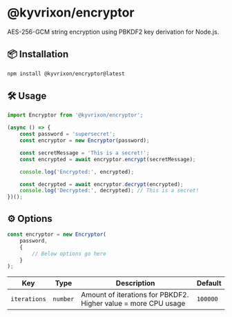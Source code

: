 # @kyvrixon/encryptor

AES-256-GCM string encryption using PBKDF2 key derivation for Node.js.

## 📦 Installation

```bash
npm install @kyvrixon/encryptor@latest
```

## 🛠️ Usage

```ts
import Encryptor from '@kyvrixon/encryptor';

(async () => {
    const password = 'supersecret';
    const encryptor = new Encryptor(password);

    const secretMessage = 'This is a secret!';
    const encrypted = await encryptor.encrypt(secretMessage);

    console.log('Encrypted:', encrypted);

    const decrypted = await encryptor.decrypt(encrypted);
    console.log('Decrypted:', decrypted); // This is a secret!
})();
```

## ⚙️ Options

```ts
const encryptor = new Encryptor(
    password,
    {
        // Below options go here
    }
);
```

| Key | Type | Description | Default |
| -- | -- | -- | -- |
| `iterations` | `number` | Amount of iterations for PBKDF2. Higher value = more CPU usage | `100000` | 
